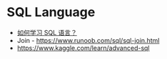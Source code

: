 # SQL Language

* [如何学习 SQL 语言？](https://www.zhihu.com/question/19552975)
* Join - https://www.runoob.com/sql/sql-join.html
* https://www.kaggle.com/learn/advanced-sql